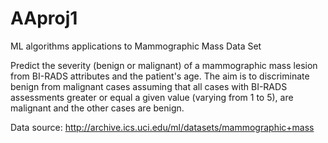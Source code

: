 # AAproj1
ML algorithms applications to Mammographic Mass Data Set

Predict the severity (benign or malignant) of a mammographic mass lesion from BI-RADS attributes and the patient's age. The aim is to discriminate benign from malignant cases assuming that all cases with BI-RADS assessments greater or equal a given value (varying from 1 to 5), are malignant
and the other cases are benign.

Data source: http://archive.ics.uci.edu/ml/datasets/mammographic+mass
